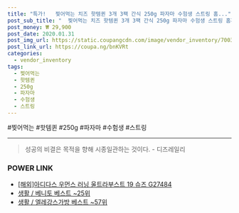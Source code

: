 ```yaml
--- 
title: "특가!   찢어먹는 치즈 핫템퀸 3개 3팩 간식 250g 파자마 수험생 스트링 홈..." 
post_sub_title: "  찢어먹는 치즈 핫템퀸 3개 3팩 간식 250g 파자마 수험생 스트링 홈파티음식" 
post_money: ₩ 29,900 
post_date: 2020.01.31 
post_img_url: https://static.coupangcdn.com/image/vendor_inventory/7003/af3e43ee8fd37f15bce6c1db11f4c177d8b5ac0233d3a9803c64404ccf6f.jpg 
post_link_url: https://coupa.ng/bnKVRt 
categories: 
  - vendor_inventory 
tags: 
  - 찢어먹는 
  - 핫템퀸 
  - 250g 
  - 파자마 
  - 수험생 
  - 스트링 
--- 
```

  #찢어먹는 #핫템퀸 #250g #파자마 #수험생 #스트링 
<hr> 

> 성공의 비결은 목적을 향해 시종일관하는 것이다. - 디즈레일리 


### POWER LINK

* <a href="https://blog.naver.com/an0733/221784505911" target="_blank">[해외]아디다스 우먼스 러닝 울트라부스트 19 슈즈 G27484</a>
* <a href="https://blog.naver.com/santokki14/221782853103" target="_blank">생활 / 베니토 베스트 ~25위</a>
* <a href="https://blog.naver.com/santokki14/221779987666" target="_blank">생활 / 엘레강스가방 베스트 ~57위</a>
